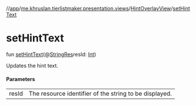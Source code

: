 //[app](../../../index.md)/[me.khruslan.tierlistmaker.presentation.views](../index.md)/[HintOverlayView](index.md)/[setHintText](set-hint-text.md)

# setHintText

fun [setHintText](set-hint-text.md)(@[StringRes](https://developer.android.com/reference/kotlin/androidx/annotation/StringRes.html)resId: [Int](https://kotlinlang.org/api/latest/jvm/stdlib/kotlin/-int/index.html))

Updates the hint text.

#### Parameters

| | |
|---|---|
| resId | The resource identifier of the string to be displayed. |
